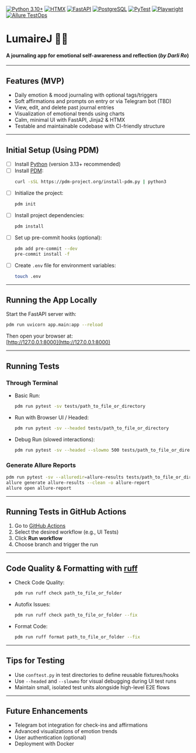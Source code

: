 [![Python 3.10+](https://img.shields.io/badge/Python-3.13+-black.svg)](https://www.python.org/)
[![HTMX](https://img.shields.io/badge/HTMX-purple?logo=html5)](https://htmx.org/)
[![FastAPI](https://img.shields.io/badge/FastAPI-teal?logo=fastapi)](https://fastapi.tiangolo.com/)
[![PostgreSQL](https://img.shields.io/badge/PostgreSQL-green?logo=postgresql)](https://www.postgresql.org/)
[![PyTest](https://img.shields.io/badge/PyTest-blue?logo=pytest)](https://pytest.org/)
[![Playwright](https://img.shields.io/badge/Playwright-blueviolet?logo=playwright)](https://playwright.dev/)
[![Allure TestOps](https://img.shields.io/badge/Allure-violet?logo=allure)](https://docs.qameta.io/allure-testops/)

# LumaireJ 🤍✨
#### A journaling app for emotional self-awareness and reflection (_by Darli Ro_)

---

## Features (MVP)
- Daily emotion & mood journaling with optional tags/triggers
- Soft affirmations and prompts on entry or via Telegram bot (TBD)
- View, edit, and delete past journal entries
- Visualization of emotional trends using charts
- Calm, minimal UI with FastAPI, Jinja2 & HTMX
- Testable and maintainable codebase with CI-friendly structure

---

## Initial Setup (Using PDM)
- [ ] Install [Python](https://www.python.org/downloads/) (version 3.13+ recommended)
- [ ] Install [PDM](https://pdm-project.org/latest/#recommended-installation-method):
  ```bash
  curl -sSL https://pdm-project.org/install-pdm.py | python3
  ```
- [ ] Initialize the project:
  ```bash
  pdm init
  ```
- [ ] Install project dependencies:
  ```bash
  pdm install
  ```
- [ ] Set up pre-commit hooks (optional):
  ```bash
  pdm add pre-commit --dev
  pre-commit install -f
  ```
- [ ] Create `.env` file for environment variables:
  ```bash
  touch .env
  ```

---

## Running the App Locally
Start the FastAPI server with:

```bash
pdm run uvicorn app.main:app --reload
```

Then open your browser at:  
[http://127.0.0.1:8000](http://127.0.0.1:8000)

---

## Running Tests

### Through Terminal
- Basic Run:
  ```bash
  pdm run pytest -sv tests/path_to_file_or_directory
  ```
- Run with Browser UI / Headed:
  ```bash
  pdm run pytest -sv --headed tests/path_to_file_or_directory
  ```
- Debug Run (slowed interactions):
  ```bash
  pdm run pytest -sv --headed --slowmo 500 tests/path_to_file_or_directory
  ```

### Generate Allure Reports
```bash
pdm run pytest -sv --alluredir=allure-results tests/path_to_file_or_directory
allure generate allure-results --clean -o allure-report
allure open allure-report
```

---

## Running Tests in GitHub Actions
1. Go to [GitHub Actions](https://github.com/darliaro/lumairej/actions)
2. Select the desired workflow (e.g., UI Tests)
3. Click **Run workflow**
4. Choose branch and trigger the run

---

## Code Quality & Formatting with [ruff](https://github.com/astral-sh/ruff)
- Check Code Quality:
  ```bash
  pdm run ruff check path_to_file_or_folder
  ```
- Autofix Issues:
  ```bash
  pdm run ruff check path_to_file_or_folder --fix
  ```
- Format Code:
  ```bash
  pdm run ruff format path_to_file_or_folder --fix
  ```

---

## Tips for Testing
- Use `conftest.py` in test directories to define reusable fixtures/hooks
- Use `--headed` and `--slowmo` for visual debugging during UI test runs
- Maintain small, isolated test units alongside high-level E2E flows

---

## Future Enhancements
- Telegram bot integration for check-ins and affirmations
- Advanced visualizations of emotion trends
- User authentication (optional)
- Deployment with Docker
